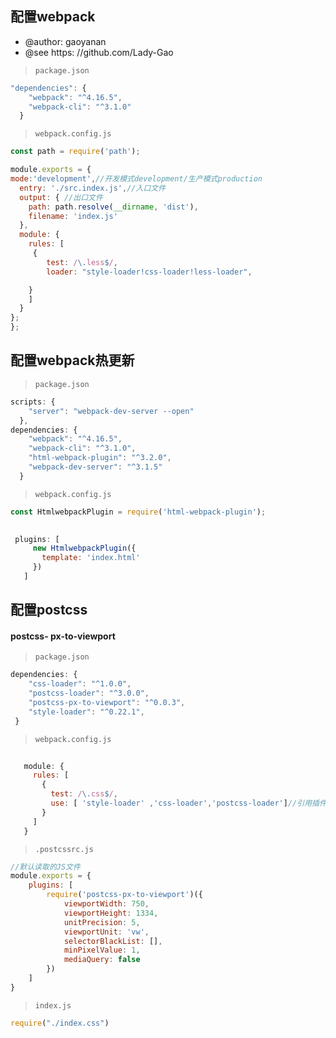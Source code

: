 ## 配置webpack
 * @author: gaoyanan
 * @see https: //github.com/Lady-Gao
 
>`package.json`

```js
"dependencies": {
    "webpack": "^4.16.5",
    "webpack-cli": "^3.1.0"
  }
```


>`webpack.config.js`

```js
const path = require('path');

module.exports = {
mode:'development',//开发模式development/生产模式production
  entry: './src.index.js',//入口文件
  output: { //出口文件
    path: path.resolve(__dirname, 'dist'),
    filename: 'index.js'
  },
  module: {
    rules: [
     {
        test: /\.less$/,
        loader: "style-loader!css-loader!less-loader",

    }
    ]
  }
};
};

```



## 配置webpack热更新
>`package.json`

```js
scripts: {
    "server": "webpack-dev-server --open"
  },
dependencies: {
    "webpack": "^4.16.5",
    "webpack-cli": "^3.1.0",
    "html-webpack-plugin": "^3.2.0",
    "webpack-dev-server": "^3.1.5"
  }
```
>`webpack.config.js`

```js
const HtmlwebpackPlugin = require('html-webpack-plugin');

 
 plugins: [
     new HtmlwebpackPlugin({
       template: 'index.html'
     })
   ]
```

## 配置postcss
#### postcss- px-to-viewport
>`package.json`

```js
dependencies: {
    "css-loader": "^1.0.0",
    "postcss-loader": "^3.0.0",
    "postcss-px-to-viewport": "^0.0.3",
    "style-loader": "^0.22.1",
 }
```


> `webpack.config.js`

```js
 
   module: {
     rules: [
       {
         test: /\.css$/,
         use: [ 'style-loader' ,'css-loader','postcss-loader']//引用插件
       }
     ]
   }
```

>`.postcssrc.js`

```js
//默认读取的JS文件
module.exports = {
    plugins: [
        require('postcss-px-to-viewport')({
            viewportWidth: 750,
            viewportHeight: 1334,
            unitPrecision: 5,
            viewportUnit: 'vw',
            selectorBlackList: [],
            minPixelValue: 1,
            mediaQuery: false
        })
    ]
}
```
>`index.js`

```js
require("./index.css") 
```


